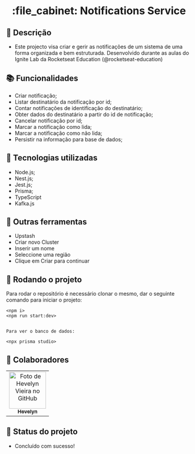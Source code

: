 <h1 align="center">:file_cabinet: Notifications Service </h1>

## :memo: Descrição
* Este projecto visa criar e gerir as notificações de um sistema de uma forma organizada e bem estruturada. Desenvolvido durante as aulas do Ignite Lab da Rocketseat Education (@rocketseat-education)

## :books: Funcionalidades
* Criar notificação;
* Listar destinatário da notificação por id;
* Contar notificações de identificação do destinatário;
* Obter dados do destinatário a partir do id de notificação;
* Cancelar notificação por id;
* Marcar a notificação como lida;
* Marcar a notificação como não lida;
* Persistir na informação para base de dados;


## :wrench: Tecnologias utilizadas
* Node.js;
* Nest.js;
* Jest.js;
* Prisma;
* TypeScript
* Kafka.js

## :wrench: Outras ferramentas
* Upstash
* Criar novo Cluster
* Inserir um nome
* Seleccione uma região
* Clique em Criar para continuar


## :rocket: Rodando o projeto
Para rodar o repositório é necessário clonar o mesmo, dar o seguinte comando para iniciar o projeto:
```
<npm i>
<npm run start:dev>


Para ver o banco de dados:

<npx prisma studio>
```
## :handshake: Colaboradores
<table>
  <tr>
    <td align="center">
      <a href="https://github.com/hevelyn">
        <img src="https://avatars.githubusercontent.com/u/66382394?v=4" width="100px;" alt="Foto de Hevelyn Vieira no GitHub"/><br>
        <sub>
          <b>Hevelyn</b>
        </sub>
      </a>
    </td>
  </tr>
</table>

## :dart: Status do projeto
* Concluído com sucesso!